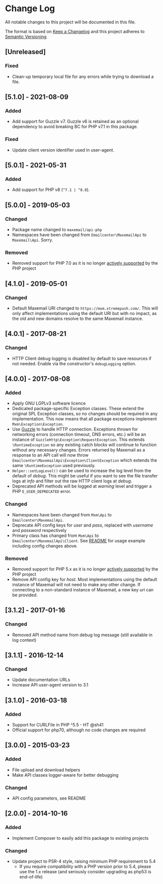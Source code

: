 # Change Log
All notable changes to this project will be documented in this file.

The format is based on [Keep a Changelog](http://keepachangelog.com/) 
and this project adheres to [Semantic Versioning](http://semver.org/).

## [Unreleased]
### Fixed
- Clean-up temporary local file for any errors while trying to download a file.

## [5.1.0] - 2021-08-09
### Added
- Add support for Guzzle v7. Guzzle v6 is retained as an optional dependency to
  avoid breaking BC for PHP v7.1 in this package.
### Fixed
- Update client version identifier used in user-agent.

## [5.0.1] - 2021-05-31
### Added
- Add support for PHP v8 (`^7.1 | ^8.0`).

## [5.0.0] - 2019-05-03
### Changed
- Package name changed to `maxemail/api-php`
- Namespaces have been changed from `Emailcenter\MaxemailApi` to
  `Maxemail\Api`. Sorry.
### Removed
- Removed support for PHP 7.0 as it is no longer
[actively supported](https://php.net/supported-versions.php) by the PHP project


## [4.1.0] - 2019-05-01
### Changed
- Default Maxemail URI changed to `https://mxm.xtremepush.com/`. This will
  only affect implementations using the default URI but with no impact, as the
  old and new domains resolve to the same Maxemail instance.

## [4.0.1] - 2017-08-21
### Changed
- HTTP Client debug logging is disabled by default to save resources if not
needed. Enable via the constructor's `debugLogging` option.

## [4.0.0] - 2017-08-08
### Added
- Apply GNU LGPLv3 software licence
- Dedicated package-specific Exception classes. These extend the original SPL
Exception classes, so no changes should be required in any implementation. This
now means that all package exceptions implement `Mxm\Exception\Exception`.
- Use [Guzzle](http://guzzlephp.org/) to handle HTTP connection. Exceptions
thrown for networking errors (connection timeout, DNS errors, etc.) will be an
instance of `GuzzleHttp\Exception\RequestException`. This extends
`\RuntimeException` so any existing catch blocks will continue to function
without any necessary changes. Errors returned by Maxemail as a response to an
API call will now throw `Emailcenter\MaxemailApi\Exception\ClientException`
which extends the same `\RuntimeException` used previously.
- `Helper::setLogLevel()` can be used to increase the log level from the default
of *debug*. This might be useful if you want to see the file transfer logs at
*info* and filter out the raw HTTP client logs at *debug*.
- Deprecated API methods will be logged at *warning* level and trigger a PHP
`E_USER_DEPRECATED` error.
### Changed
- Namespaces have been changed from `Mxm\Api` to `Emailcenter\MaxemailApi`.
- Deprecate API config keys for *user* and *pass*, replaced with *username* and
*password* respectively
- Primary class has changed from `Mxm\Api` to `Emailcenter\MaxemailApi\Client`.
See [README](README.md) for usage example including config changes above.
### Removed
- Removed support for PHP 5.x as it is no longer
[actively supported](https://php.net/supported-versions.php) by the PHP project
- Remove API config key for *host*. Most implementations using the default
instance of Maxemail will not need to make any other change. If connecting to a
non-standard instance of Maxemail, a new key *uri* can be provided. 

## [3.1.2] - 2017-01-16
### Changed
- Removed API method name from debug log message (still available in log context)

## [3.1.1] - 2016-12-14
### Changed
- Update documentation URLs
- Increase API user-agent version to 3.1

## [3.1.0] - 2016-03-18
### Added
- Support for CURLFile in PHP ^5.5 - HT @sh41
- Official support for php70, although no code changes are required

## [3.0.0] - 2015-03-23
### Added
- File upload and download helpers
- Make API classes logger-aware for better debugging

### Changed
- API config parameters, see README

## [2.0.0] - 2014-10-16
### Added
- Implement Composer to easily add this package to existing projects

### Changed
- Update project to PSR-4 style, raising minimum PHP requirement to 5.4
  - If you require compatibility with a PHP version prior to 5.4, please use the 1.x release (and seriously consider upgrading as php53 is end-of-life)
